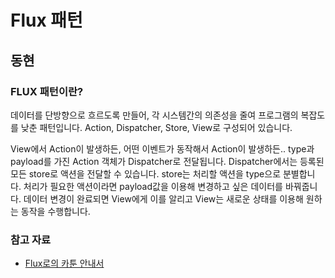 # Flux 패턴

## 동현

### FLUX 패턴이란?

데이터를 단방향으로 흐르도록 만들어, 각 시스템간의 의존성을 줄여 프로그램의 복잡도를 낮춘 패턴입니다. Action, Dispatcher, Store, View로 구성되어 있습니다.

View에서 Action이 발생하든, 어떤 이벤트가 동작해서 Action이 발생하든.. type과 payload를 가진 Action 객체가 Dispatcher로 전달됩니다. Dispatcher에서는 등록된 모든 store로 액션을 전달할 수 있습니다. store는 처리할 액션을 type으로 분별합니다. 처리가 필요한 액션이라면 payload값을 이용해 변경하고 싶은 데이터를 바꿔줍니다. 데이터 변경이 완료되면 View에게 이를 알리고 View는 새로운 상태를 이용해 원하는 동작을 수행합니다.

### 참고 자료

- [Flux로의 카툰 안내서](https://bestalign.github.io/translation/cartoon-guide-to-flux/)

